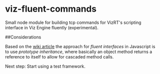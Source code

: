 # viz-fluent-commands
Small node module for building tcp commands for VizRT's scripting interface in Viz Engine fluently (experimental). 

##Considerations

Based on the [wiki article][] the approach for *fluent interfaces* in Javascript is to use *prototype inheritance*, where basically an object method returns a reference to itself to allow for cascaded method calls.

Next step: Start using a test framework.


[wiki article]:https://en.wikipedia.org/wiki/Fluent_interface

